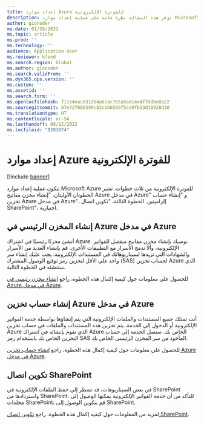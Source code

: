 ```yaml
---
title: إعداد موارد Azure للفوترة الإلكترونية
description: توفر هذه المقالة نظرة عامة على عملية إعداد موارد Microsoft Azure للفوترة الإلكترونية.
author: gionoder
ms.date: 01/26/2022
ms.topic: article
ms.prod: ''
ms.technology: ''
audience: Application User
ms.reviewer: kfend
ms.search.region: Global
ms.author: gionoder
ms.search.validFrom: ''
ms.dyn365.ops.version: ''
ms.custom: ''
ms.assetid: ''
ms.search.form: ''
ms.openlocfilehash: f11e4eac831d54a6cac765a5adc4e4ffddbe0a22
ms.sourcegitcommit: 87e727005399c82cbb6509f5ce9fb33d18928d30
ms.translationtype: HT
ms.contentlocale: ar-SA
ms.lasthandoff: 08/12/2022
ms.locfileid: "9283074"
---
```

# <a name="set-up-azure-resources-for-electronic-invoicing"></a>إعداد موارد Azure للفوترة الإلكترونية

[!include [banner](../includes/banner.md)]

تتكون عملية إعداد موارد Microsoft Azure للفوترة الإلكترونية من ثلاث خطوات. تعتبر الخطوتان الأوليتان، "إنشاء مخزن مفاتيح Azure في مدخل Azure" و "إنشاء حساب تخزين Azure في مدخل Azure"، إلزاميتين. الخطوة الثالثة، "تكوين اتصال SharePoint"، اختيارية.

## <a name="create-an-azure-key-vault-in-the-azure-portal"></a>إنشاء المخزن الرئيسي في Azure في مدخل Azure

أنشئ مخزنًا رئيسيًا في اشتراك Azure. نوصيك بإنشاء مخزن مفاتيح منفصل للفواتير الإلكترونية، وألا تدمج الأسرار مع التطبيقات الأخرى. قم بإنشاء العديد من الأسرار والشهادات التي تريدها لسيناريوهاتك في المستندات الإلكترونية. يجب عليك إنشاء سر واحد على الأقل لتخزين رمز توقيع الوصول المشترك (SAS) لحساب تخزين Azure الذي ستنشئه في الخطوة التالية.

للحصول على معلومات حول كيفية إكمال هذه الخطوة، راجع [إنشاء مخزن رئيسي في Azure في مدخل Azure](e-invoicing-create-azure-key-vault-azure-portal.md).

## <a name="create-an-azure-storage-account-in-the-azure-portal"></a>إنشاء حساب تخزين Azure في مدخل Azure

أنت تمتلك جميع المستندات والملفات الإلكترونية التي يتم إنشاؤها بواسطة خدمة الفواتير الإلكترونية أو الدخول إلى الخدمة. يتم تخزين هذه المستندات والملفات في حساب تخزين Azure الذي تقوم بإنشائه في اشتراك Azure الخاص بك. ستصل الخدمة إلى حساب التخزين الخاص بك باستخدام رمز SAS المأخوذ من سر المخزن الرئيسي الخاص بك.

للحصول على معلومات حول كيفية إكمال هذه الخطوة، راجع [إنشاء حساب تخزين Azure في مدخل Azure](e-invoicing-create-azure-storage-account-azure-portal.md).

## <a name="configure-a-sharepoint-connection"></a>تكوين اتصال SharePoint

في بعض السيناريوهات، قد تضطر إلى حفظ الملفات الإلكترونية في SharePoint واستردادها من SharePoint. للتأكد من أن خدمة الفواتير الإلكترونية يمكنها الوصول إلى مجلدات SharePoint، قم بتكوين الوصول إلى SharePoint.

لمزيد من المعلومات حول كيفيه إكمال هذه الخطوة، راجع [تكوين اتصال SharePoint](e-invoicing-create-sharepoint-connection.md).
